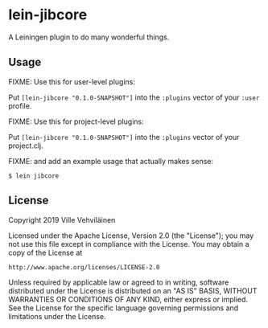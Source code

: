 # lein-jibcore

A Leiningen plugin to do many wonderful things.

## Usage

FIXME: Use this for user-level plugins:

Put `[lein-jibcore "0.1.0-SNAPSHOT"]` into the `:plugins` vector of your `:user`
profile.

FIXME: Use this for project-level plugins:

Put `[lein-jibcore "0.1.0-SNAPSHOT"]` into the `:plugins` vector of your project.clj.

FIXME: and add an example usage that actually makes sense:

    $ lein jibcore

## License

Copyright 2019 Ville Vehviläinen

Licensed under the Apache License, Version 2.0 (the "License");
you may not use this file except in compliance with the License.
You may obtain a copy of the License at

    http://www.apache.org/licenses/LICENSE-2.0

Unless required by applicable law or agreed to in writing, software
distributed under the License is distributed on an "AS IS" BASIS,
WITHOUT WARRANTIES OR CONDITIONS OF ANY KIND, either express or implied.
See the License for the specific language governing permissions and
limitations under the License.
